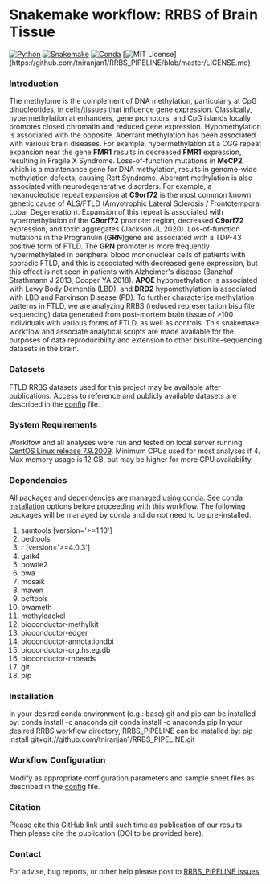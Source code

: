# Snakemake workflow: RRBS of Brain Tissue

[![Python](https://img.shields.io/badge/python-=3.8.10-brightgreen.svg)](https://docs.python.org/3.8/)
[![Snakemake](https://img.shields.io/badge/snakemake-=6.5.3-blueviolet.svg)](https://snakemake.github.io)
[![Conda](https://img.shields.io/badge/conda-=4.10.3-blue.svg)](https://docs.conda.io/en/latest/)
[![MIT License](https://img.shields.io/apm/l/atomic-design-ui.svg?)](https://github.com/tniranjan1/RRBS_PIPELINE/blob/master/LICENSE.md)

### Introduction
The methylome is the complement of DNA methylation, particularly at CpG dinucleotides, in cells/tissues that influence gene expression. Classically, hypermethylation at enhancers, gene promotors, and CpG islands locally promotes closed chromatin and reduced gene expression. Hypomethylation is associated with the opposite. Aberrant methylation has been associated with various brain diseases. For example, hypermethylation at a CGG repeat expansion near the gene **FMR1** results in decreased **FMR1** expression, resulting in Fragile X Syndrome. Loss-of-function mutations in **MeCP2**, which is a maintenance gene for DNA methylation, results in genome-wide methylation defects, causing Rett Syndrome.
Aberrant methylation is also associated with neurodegenerative disorders. For example, a hexanucleotide repeat expansion at **C9orf72** is the most common known genetic cause of ALS/FTLD (Amyotrophic Lateral Sclerosis / Frontotemporal Lobar Degeneration). Expansion of this repeat is associated with hypermethylation of the **C9orf72** promoter region, decreased **C9orf72** expression, and toxic aggregates (Jackson JL 2020). Los-of-function mutations in the Progranulin (**GRN**)gene are associated with a TDP-43 positive form of FTLD. The **GRN** promoter is more frequently hypermethylated in peripheral blood mononuclear cells of patients with sporadic FTLD, and this is associated with decreased gene expression, but this effect is not seen in patients with Alzheimer's disease (Banzhaf-Strathmann J 2013, Cooper YA 2018). **APOE** hypomethylation is associated with Lewy Body Dementia (LBD), and **DRD2** hypomethylation is associated with LBD and Parkinson Disease (PD).
To further characterize methylation patterns in FTLD, we are analyzing RRBS (reduced representation bisulfite sequencing) data generated from post-mortem brain tissue of >100 individuals with various forms of FTLD, as well as controls. This snakemake workflow and associate analytical scripts are made available for the purposes of data reproducibility and extension to other bisulfite-sequencing datasets in the brain.

### Datasets
FTLD RRBS datasets used for this project may be available after publications.
Access to reference and publicly available datasets are described in the [config](https://github.com/tniranjan1/RRBS_PIPELINE/blob/master/config/config.yaml) file.

### System Requirements
Worklfow and all analyses were run and tested on local server running [CentOS Linux release 7.9.2009](https://www.centos.org/).
Minimum CPUs used for most analyses if 4. Max memory usage is 12 GB, but may be higher for more CPU availability.

### Dependencies
All packages and dependencies are managed using conda.
See [conda installation](https://conda.io/projects/conda/en/latest/user-guide/install/index.html) options before proceeding with this workflow.
The following packages will be managed by conda and do not need to be pre-installed.
  1. samtools [version='>=1.10']
  2. bedtools
  3. r [version='>=4.0.3']
  4. gatk4
  5. bowtie2
  6. bwa
  7. mosaik
  8. maven
  9. bcftools
  10. bwameth
  11. methyldackel
  12. bioconductor-methylkit
  13. bioconductor-edger
  14. bioconductor-annotationdbi
  15. bioconductor-org.hs.eg.db
  16. bioconductor-rnbeads
  17. git
  18. pip

### Installation
In your desired conda environment (e.g.: base) git and pip can be installed by:
  conda install -c anaconda git
  conda install -c anaconda pip
In your desired RRBS workflow directory, RRBS_PIPELINE can be installed by:
  pip install git+git://github.com/tniranjan1/RRBS_PIPELINE.git

### Workflow Configuration
Modify as appropriate configuration parameters and sample sheet files as described in the [config](https://github.com/tniranjan1/RRBS_PIPELINE/blob/master/config/config.yaml) file.

### Citation
Please cite this GitHub link until such time as publication of our results. Then please cite the publication (DOI to be provided here).

### Contact
For advise, bug reports, or other help please post to [RRBS_PIPELINE Issues](https://github.com/tniranjan1/RRBS_PIPELINE/issues).
